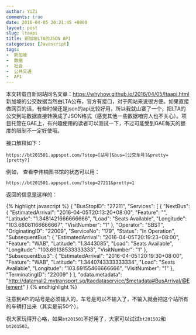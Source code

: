 ```yaml
---
author: YiZi
comments: true
date: 2016-04-05 20:21:45 +0800
layout: post
slug: ltaapi
title: 新加坡LTA的JSON API
categories: [Javascript]
tags:
-  新加坡
-  数据
-  社会
-  公共交通
-  API
---
```

<div class="forward">本文转载自新网站同名文章：<a href="https://whyhow.github.io/2016/04/05/ltaapi.html">https://whyhow.github.io/2016/04/05/ltaapi.html</a></div>
新加坡的公交数据当然由LTA公布，官方有接口，对于网站来说很方便。如果直接做网页的话，有些时候还是json的api比较好用，所以我就山寨了一个，把LTA的公交到站数据直接转换成了JSON格式（感觉其他一些数据咱穷人也不关心）。项目托管在GAE上，有兴趣使用的读者可以测试一下，不过可能受到GAE每天的额度的限制不一定好使哦。

接口解释如下：

`https://bt201501.appspot.com/?stop=[站号]&bus=[公交车号]&pretty=[pretty?]`

例如，
查看李伟楠图书馆的状态可以用：

`https://bt201501.appspot.com/?stop=27211&pretty=1`

返回的信息是这样的：

{% highlight javascript %}
{
    "BusStopID": "27211", 
    "Services": [
        {
            "NextBus": {
                "EstimatedArrival": "2016-04-05T20:13:20+08:00", 
                "Feature": "", 
                "Latitude": "1.3481421666666666", 
                "Load": "Seats Available", 
                "Longitude": "103.68081166666667", 
                "VisitNumber": "1"
            }, 
            "Operator": "SBST", 
            "OriginatingID": "22009", 
            "ServiceNo": "179", 
            "Status": "In Operation", 
            "SubsequentBus": {
                "EstimatedArrival": "2016-04-05T20:19:23+08:00", 
                "Feature": "WAB", 
                "Latitude": "1.3443085", 
                "Load": "Seats Available", 
                "Longitude": "103.69138533333333", 
                "VisitNumber": "1"
            }, 
            "SubsequentBus3": {
                "EstimatedArrival": "2016-04-05T20:19:30+08:00", 
                "Feature": "WAB", 
                "Latitude": "1.3440743333333334", 
                "Load": "Seats Available", 
                "Longitude": "103.69155466666666", 
                "VisitNumber": "1"
            }, 
            "TerminatingID": "22009"
        }
    ], 
    "odata.metadata": "http://datamall2.mytransport.sg/ltaodataservice/$metadata#BusArrival/@Element"
}
{% endhighlight %}

注意到API的站号是必须输入的，车号是可以不输入了，不输入就会把这个站所有的车辆打出来（其实是前50个）。

祝大家玩得开心咯，如果`bt201501`不好用了，大家可以试试`bt201502`和`bt201503`。